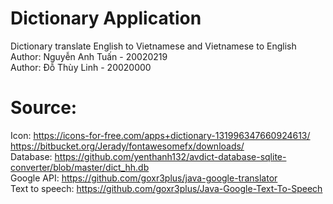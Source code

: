 # Dictionary Application
Dictionary translate English to Vietnamese and Vietnamese to English <br/>
Author: Nguyễn Anh Tuấn - 20020219 <br/>
Author: Đỗ Thùy Linh	- 20020000
# Source: 
Icon: https://icons-for-free.com/apps+dictionary-131996347660924613/ <br/>
      https://bitbucket.org/Jerady/fontawesomefx/downloads/ <br/>
Database: https://github.com/yenthanh132/avdict-database-sqlite-converter/blob/master/dict_hh.db <br/>
Google API: https://github.com/goxr3plus/java-google-translator <br/>
Text to speech: https://github.com/goxr3plus/Java-Google-Text-To-Speech <br/>
